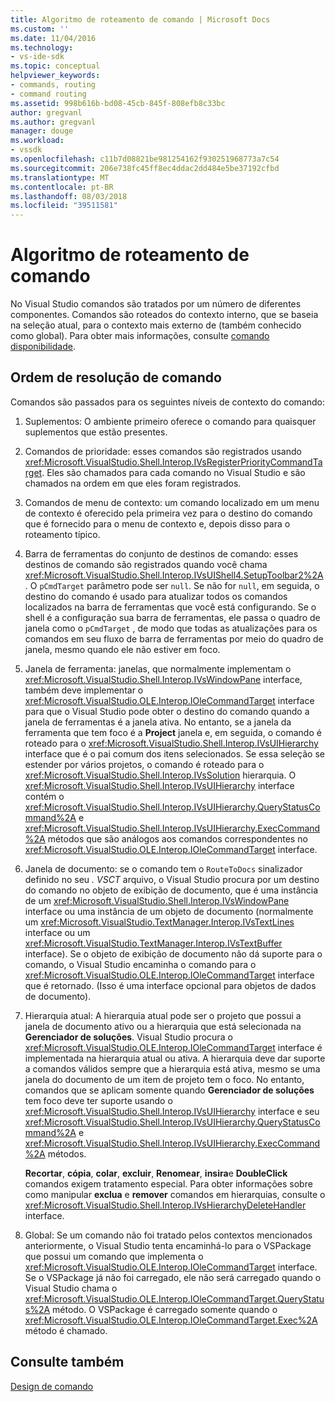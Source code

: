 ```yaml
---
title: Algoritmo de roteamento de comando | Microsoft Docs
ms.custom: ''
ms.date: 11/04/2016
ms.technology:
- vs-ide-sdk
ms.topic: conceptual
helpviewer_keywords:
- commands, routing
- command routing
ms.assetid: 998b616b-bd08-45cb-845f-808efb8c33bc
author: gregvanl
ms.author: gregvanl
manager: douge
ms.workload:
- vssdk
ms.openlocfilehash: c11b7d08821be981254162f930251968773a7c54
ms.sourcegitcommit: 206e738fc45ff8ec4ddac2dd484e5be37192cfbd
ms.translationtype: MT
ms.contentlocale: pt-BR
ms.lasthandoff: 08/03/2018
ms.locfileid: "39511581"
---
```

# <a name="command-routing-algorithm"></a>Algoritmo de roteamento de comando
No Visual Studio comandos são tratados por um número de diferentes componentes. Comandos são roteados do contexto interno, que se baseia na seleção atual, para o contexto mais externo de (também conhecido como global). Para obter mais informações, consulte [comando disponibilidade](../../extensibility/internals/command-availability.md).  
  
## <a name="order-of-command-resolution"></a>Ordem de resolução de comando  
 Comandos são passados para os seguintes níveis de contexto do comando:  
  
1.  Suplementos: O ambiente primeiro oferece o comando para quaisquer suplementos que estão presentes.  
  
2.  Comandos de prioridade: esses comandos são registrados usando <xref:Microsoft.VisualStudio.Shell.Interop.IVsRegisterPriorityCommandTarget>. Eles são chamados para cada comando no Visual Studio e são chamados na ordem em que eles foram registrados.  
  
3.  Comandos de menu de contexto: um comando localizado em um menu de contexto é oferecido pela primeira vez para o destino do comando que é fornecido para o menu de contexto e, depois disso para o roteamento típico.  
  
4.  Barra de ferramentas do conjunto de destinos de comando: esses destinos de comando são registrados quando você chama <xref:Microsoft.VisualStudio.Shell.Interop.IVsUIShell4.SetupToolbar2%2A>. O `pCmdTarget` parâmetro pode ser `null`. Se não for `null`, em seguida, o destino do comando é usado para atualizar todos os comandos localizados na barra de ferramentas que você está configurando. Se o shell é a configuração sua barra de ferramentas, ele passa o quadro de janela como o `pCmdTarget` , de modo que todas as atualizações para os comandos em seu fluxo de barra de ferramentas por meio do quadro de janela, mesmo quando ele não estiver em foco.  
  
5.  Janela de ferramenta: janelas, que normalmente implementam o <xref:Microsoft.VisualStudio.Shell.Interop.IVsWindowPane> interface, também deve implementar o <xref:Microsoft.VisualStudio.OLE.Interop.IOleCommandTarget> interface para que o Visual Studio pode obter o destino do comando quando a janela de ferramentas é a janela ativa. No entanto, se a janela da ferramenta que tem foco é a **Project** janela e, em seguida, o comando é roteado para o <xref:Microsoft.VisualStudio.Shell.Interop.IVsUIHierarchy> interface que é o pai comum dos itens selecionados. Se essa seleção se estender por vários projetos, o comando é roteado para o <xref:Microsoft.VisualStudio.Shell.Interop.IVsSolution> hierarquia. O <xref:Microsoft.VisualStudio.Shell.Interop.IVsUIHierarchy> interface contém o <xref:Microsoft.VisualStudio.Shell.Interop.IVsUIHierarchy.QueryStatusCommand%2A> e <xref:Microsoft.VisualStudio.Shell.Interop.IVsUIHierarchy.ExecCommand%2A> métodos que são análogos aos comandos correspondentes no <xref:Microsoft.VisualStudio.OLE.Interop.IOleCommandTarget> interface.  
  
6.  Janela de documento: se o comando tem o `RouteToDocs` sinalizador definido no seu *. VSCT* arquivo, o Visual Studio procura por um destino do comando no objeto de exibição de documento, que é uma instância de um <xref:Microsoft.VisualStudio.Shell.Interop.IVsWindowPane> interface ou uma instância de um objeto de documento (normalmente um <xref:Microsoft.VisualStudio.TextManager.Interop.IVsTextLines> interface ou um <xref:Microsoft.VisualStudio.TextManager.Interop.IVsTextBuffer> interface). Se o objeto de exibição de documento não dá suporte para o comando, o Visual Studio encaminha o comando para o <xref:Microsoft.VisualStudio.OLE.Interop.IOleCommandTarget> interface que é retornado. (Isso é uma interface opcional para objetos de dados de documento).  
  
7.  Hierarquia atual: A hierarquia atual pode ser o projeto que possui a janela de documento ativo ou a hierarquia que está selecionada na **Gerenciador de soluções**. Visual Studio procura o <xref:Microsoft.VisualStudio.OLE.Interop.IOleCommandTarget> interface é implementada na hierarquia atual ou ativa. A hierarquia deve dar suporte a comandos válidos sempre que a hierarquia está ativa, mesmo se uma janela do documento de um item de projeto tem o foco. No entanto, comandos que se aplicam somente quando **Gerenciador de soluções** tem foco deve ter suporte usando o <xref:Microsoft.VisualStudio.Shell.Interop.IVsUIHierarchy> interface e seu <xref:Microsoft.VisualStudio.Shell.Interop.IVsUIHierarchy.QueryStatusCommand%2A> e <xref:Microsoft.VisualStudio.Shell.Interop.IVsUIHierarchy.ExecCommand%2A> métodos.  
  
     **Recortar**, **cópia**, **colar**, **excluir**, **Renomear**, **insira**e **DoubleClick** comandos exigem tratamento especial. Para obter informações sobre como manipular **exclua** e **remover** comandos em hierarquias, consulte o <xref:Microsoft.VisualStudio.Shell.Interop.IVsHierarchyDeleteHandler> interface.  
  
8.  Global: Se um comando não foi tratado pelos contextos mencionados anteriormente, o Visual Studio tenta encaminhá-lo para o VSPackage que possui um comando que implementa o <xref:Microsoft.VisualStudio.OLE.Interop.IOleCommandTarget> interface. Se o VSPackage já não foi carregado, ele não será carregado quando o Visual Studio chama o <xref:Microsoft.VisualStudio.OLE.Interop.IOleCommandTarget.QueryStatus%2A> método. O VSPackage é carregado somente quando o <xref:Microsoft.VisualStudio.OLE.Interop.IOleCommandTarget.Exec%2A> método é chamado.  
  
## <a name="see-also"></a>Consulte também  
 [Design de comando](../../extensibility/internals/command-design.md)